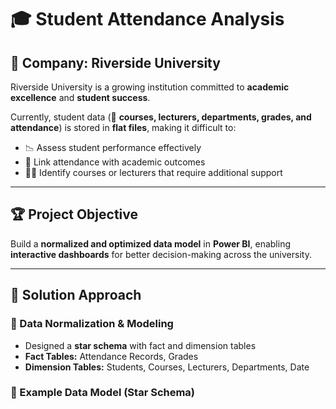 # 🎓 Student Attendance Analysis

## 📌 Company: Riverside University
Riverside University is a growing institution committed to **academic excellence** and **student success**.  

Currently, student data (📂 **courses, lecturers, departments, grades, and attendance**) is stored in **flat files**, making it difficult to:  
- 📉 Assess student performance effectively  
- 🔗 Link attendance with academic outcomes  
- 🧑‍🏫 Identify courses or lecturers that require additional support  

---

## 🏆 Project Objective
Build a **normalized and optimized data model** in **Power BI**, enabling **interactive dashboards** for better decision-making across the university.  

---

## 📐 Solution Approach

### 🔹 Data Normalization & Modeling
- Designed a **star schema** with fact and dimension tables  
- **Fact Tables:** Attendance Records, Grades  
- **Dimension Tables:** Students, Courses, Lecturers, Departments, Date  

### 🔹 Example Data Model (Star Schema)

